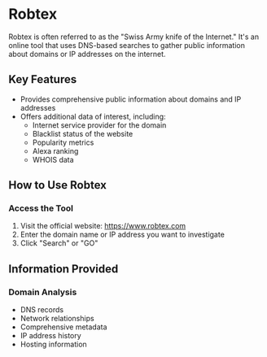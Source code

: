 # Robtex

Robtex is often referred to as the "Swiss Army knife of the Internet." It's an online tool that uses DNS-based searches to gather public information about domains or IP addresses on the internet.

## Key Features

- Provides comprehensive public information about domains and IP addresses
- Offers additional data of interest, including:
  - Internet service provider for the domain
  - Blacklist status of the website
  - Popularity metrics
  - Alexa ranking
  - WHOIS data

## How to Use Robtex

### Access the Tool
1. Visit the official website: https://www.robtex.com
2. Enter the domain name or IP address you want to investigate
3. Click "Search" or "GO"

## Information Provided

### Domain Analysis
- DNS records
- Network relationships
- Comprehensive metadata
- IP address history
- Hosting information
